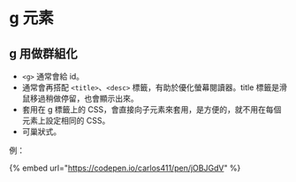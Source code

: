 # g 元素

## g 用做群組化

* `<g>` 通常會給 id。
* 通常會再搭配 `<title>`、`<desc>` 標籤，有助於優化螢幕閱讀器。title 標籤是滑鼠移過稍做停留，也會顯示出來。
* 套用在 g 標籤上的 CSS，會直接向子元素來套用，是方便的，就不用在每個元素上設定相同的 CSS。
* 可巢狀式。

例：

{% embed url="https://codepen.io/carlos411/pen/jOBJGdV" %}

